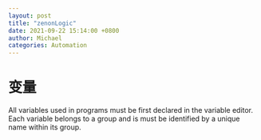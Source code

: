 ```yaml
---
layout: post
title: "zenonLogic"
date: 2021-09-22 15:14:00 +0800
author: Michael
categories: Automation
---
```


# 变量
All variables used in programs must be first declared in the variable editor. Each variable belongs to a group and is must be identified by a unique name within its group.


